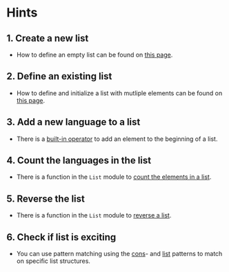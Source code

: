# Hints

## 1. Create a new list

- How to define an empty list can be found on [this page][create-and-initialize].

## 2. Define an existing list

- How to define and initialize a list with mutliple elements can be found on [this page][create-and-initialize].

## 3. Add a new language to a list

- There is a [built-in operator][cons] to add an element to the beginning of a list.

## 4. Count the languages in the list

- There is a function in the `List` module to [count the elements in a list][length].

## 5. Reverse the list

- There is a function in the `List` module to [reverse a list][reverse].

## 6. Check if list is exciting

- You can use pattern matching using the [cons][cons-pattern]- and [list][list-pattern] patterns to match on specific list structures.

[create-and-initialize]: https://docs.microsoft.com/en-us/dotnet/fsharp/language-reference/lists#creating-and-initializing-lists
[module]: https://fsharp.github.io/fsharp-core-docs/reference/fsharp-collections-listmodule.html
[reverse]: https://fsharp.github.io/fsharp-core-docs/reference/fsharp-collections-listmodule.html#rev
[length]: https://fsharp.github.io/fsharp-core-docs/reference/fsharp-collections-listmodule.html#length
[head]: https://fsharp.github.io/fsharp-core-docs/reference/fsharp-collections-listmodule.html#head
[cons]: https://docs.microsoft.com/en-us/dotnet/fsharp/language-reference/lists#operators-for-working-with-lists
[cons-pattern]: https://docs.microsoft.com/en-us/dotnet/fsharp/language-reference/pattern-matching#cons-pattern
[list-pattern]: https://docs.microsoft.com/en-us/dotnet/fsharp/language-reference/pattern-matching#list-pattern
